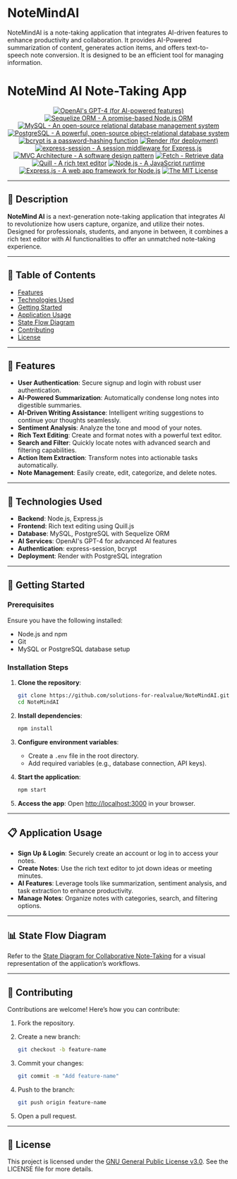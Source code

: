 # NoteMindAI
 NoteMindAI is a note-taking application that integrates AI-driven features to enhance productivity and collaboration. It provides AI-Powered summarization of content, generates action items, and offers text-to-speech note conversion. It is designed to be an efficient tool for managing information. 

# NoteMind AI Note-Taking App

<p align="center">
    <a href="https://www.openai.com/" >
        <img alt="OpenAI's GPT-4 (for AI-powered features)" src="https://img.shields.io/static/v1.svg?label=OpenAI&message=GPT-4&color=brightgreen" /></a>
    <a href="https://sequelize.org/">
        <img alt="Sequelize ORM - A promise-based Node.js ORM" src="https://img.shields.io/static/v1.svg?label=Sequelize ORM&message=Node.js ORM&color=blueviolet" /></a>
    <a href="https://www.mysql.com/">
        <img alt="MySQL - An open-source relational database management system" src="https://img.shields.io/static/v1.svg?label=MySQL&message=database&color=yellowgreen" /></a>
    <a href="https://www.postgresql.org/">
        <img alt="PostgreSQL - A powerful, open-source object-relational database system" src="https://img.shields.io/static/v1.svg?label=PostgreSQL&message=database&color=yellowgreen" /></a>
    <a href="https://www.npmjs.com/package/bcrypt">
        <img alt="bcrypt is a password-hashing function" src="https://img.shields.io/static/v1.svg?label=bcrypt&message=password-hashing&color=orange" /></a>
    <a href="https://www.render.com/">
        <img alt="Render (for deployment)" src="https://img.shields.io/static/v1.svg?label=Render&message=deployment&color=red" /></a>
    <a href="https://www.npmjs.com/package/express-session">
        <img alt="express-session - A session middleware for Express.js" src="https://img.shields.io/static/v1.svg?label=express-session&message=middleware&color=green" /></a>
    <a href="https://developer.mozilla.org/en-US/docs/Glossary/MVC">
        <img alt="MVC Architecture - A software design pattern" src="https://img.shields.io/static/v1.svg?label=MVC Architecture&message=design pattern&color=lightcyan" /></a>
    <a href="https://developer.mozilla.org/en-US/docs/Learn/JavaScript/Client-side_web_APIs/Fetching_data" >
        <img alt="Fetch - Retrieve data" src="https://img.shields.io/static/v1.svg?label=Fetch&message=retrieve data&color=yellow" /></a>
    <a href="https://quilljs.com/">
        <img alt="Quill - A rich text editor" src="https://img.shields.io/static/v1.svg?label=Quill&message=text editor&color=darkgreen" /></a>
    <a href="https://nodejs.org/" >
        <img alt="Node.js - A JavaScript runtime" src="https://img.shields.io/static/v1.svg?label=Node.js&message=JavaScript runtime&color=lightyellow" /></a>
    <a href="https://expressjs.com/" >
        <img alt="Express.js - A web app framework for Node.js" src="https://img.shields.io/static/v1.svg?label=Express.js&message=web app framework&color=blue" /></a>
    <a href="https://opensource.org/license/mit/">
        <img alt="The MIT License" src="https://img.shields.io/static/v1.svg?label=License&message=MIT&color=lightgreen" /></a>
</p>

---

## 📖 Description

**NoteMind AI** is a next-generation note-taking application that integrates AI to revolutionize how users capture, organize, and utilize their notes. Designed for professionals, students, and anyone in between, it combines a rich text editor with AI functionalities to offer an unmatched note-taking experience.

---

## 📖 Table of Contents

<!-- - [Demo](#-demo) -->
- [Features](#-features)
- [Technologies Used](#-technologies-used)
- [Getting Started](#-getting-started)
- [Application Usage](#-application-usage)
- [State Flow Diagram](#-state-flow-diagram)
- [Contributing](#-contributing)
- [License](#-license)

---

<!-- ## 🌐 Demo

Check out the live application here: [NoteMind AI](https://notemindai.onrender.com/)

--- -->

## 🚀 Features

- **User Authentication**: Secure signup and login with robust user authentication.
- **AI-Powered Summarization**: Automatically condense long notes into digestible summaries.
- **AI-Driven Writing Assistance**: Intelligent writing suggestions to continue your thoughts seamlessly.
- **Sentiment Analysis**: Analyze the tone and mood of your notes.
- **Rich Text Editing**: Create and format notes with a powerful text editor.
- **Search and Filter**: Quickly locate notes with advanced search and filtering capabilities.
- **Action Item Extraction**: Transform notes into actionable tasks automatically.
- **Note Management**: Easily create, edit, categorize, and delete notes.

---

## 🔨 Technologies Used

- **Backend**: Node.js, Express.js
- **Frontend**: Rich text editing using Quill.js
- **Database**: MySQL, PostgreSQL with Sequelize ORM
- **AI Services**: OpenAI's GPT-4 for advanced AI features
- **Authentication**: express-session, bcrypt
- **Deployment**: Render with PostgreSQL integration

---

## 🏁 Getting Started

### Prerequisites

Ensure you have the following installed:
- Node.js and npm
- Git
- MySQL or PostgreSQL database setup

### Installation Steps

1. **Clone the repository**:

    ```bash
    git clone https://github.com/solutions-for-realvalue/NoteMindAI.git
    cd NoteMindAI
    ```

2. **Install dependencies**:

    ```bash
    npm install
    ```

3. **Configure environment variables**:
   - Create a `.env` file in the root directory.
   - Add required variables (e.g., database connection, API keys).

4. **Start the application**:

    ```bash
    npm start
    ```

5. **Access the app**:
   Open [http://localhost:3000](http://localhost:3000) in your browser.

---

## 📋 Application Usage

- **Sign Up & Login**: Securely create an account or log in to access your notes.
- **Create Notes**: Use the rich text editor to jot down ideas or meeting minutes.
- **AI Features**: Leverage tools like summarization, sentiment analysis, and task extraction to enhance productivity.
- **Manage Notes**: Organize notes with categories, search, and filtering options.

---

## 📊 State Flow Diagram

Refer to the [State Diagram for Collaborative Note-Taking](https://github.com/naturuplift/NoteMindAI/blob/main/public/assets/img/State%20Diagram%20Collaborative%20Note-Taking%20App%20v1.png) for a visual representation of the application’s workflows.

---

## 🤝 Contributing

Contributions are welcome! Here’s how you can contribute:

1. Fork the repository.
2. Create a new branch:

    ```bash
    git checkout -b feature-name
    ```

3. Commit your changes:

    ```bash
    git commit -m "Add feature-name"
    ```

4. Push to the branch:

    ```bash
    git push origin feature-name
    ```

5. Open a pull request.

---

## 📜 License

This project is licensed under the [GNU General Public License v3.0](https://github.com/solutions-for-realvalue/NoteMindAI/blob/main/LICENSE). See the LICENSE file for more details.
